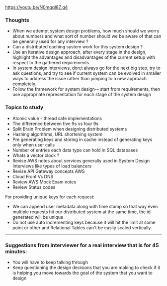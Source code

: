 https://youtu.be/N0mqqI87_g4

### Thoughts
- When we attempt system design problems, how much should we worry about numbers and what sort of number should we be aware of that can be generally used for any interview ?
- Can a distributed caching system work for this system design ?
- Use an iterative design approach, after every stage in the design, highlight the advantages and disadvantages of the current setup with respect to the gathered requirements
- In system design interviews, don;t always go for the next big step, try to ask questions, and try to see if current system can be evolved in smaller ways to address the issue rather than jumping to a new approach completely.
- Follow the framework for system design-- start from requirements, then use appropriate representation for each stage of the system design

### Topics to study
- Atomic value - thread safe implementations
- The difference between five 9s vs four 9s
- Split Brain Problem when designing distributed systems
- Hashing algorithms, URL shortening system
- Pre generating keys and storing in cache instead of generating keys only when user calls
- Number of entries each data type can hold in SQL databases
- Whats a vector clock ?
- Revise AWS notes about services generally used in System Design Interviews like types of load balancers
- Revise API Gateway concepts AWS
- Cloud Front Vs DNS
- Review AWS Mock Exam notes
- Review Status codes


For providing unique keys for each request: 
- We can append user metadata along with time stamp so that way even multiple requests hit our distributed system at the same time, the id generated will be unique
- Do not use auto incrementing keys because it will hit the limit at some point or other and Relational Tables can't be easily scaled vertically

------------------------------------------------------------------------

### Suggestions from interviewer for a real interview that is for 45 minutes:

- You will have to keep talking through
- Keep questioning the design decisions that you are making to check if it is helping you move towards the goal of the system that you want to design


